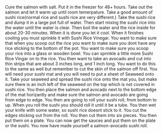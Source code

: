 Cure the salmon with salt.
Put it in the freezer for 48+ hours.
Take out the salmon and let it warm up until room temerpature.
Take a good amount of sushi rice(normal rice and sushi rice are very different.)
Take the sushi rice and dump it in a large pot full of water.
Then start mixing the sushi rice into the water until the water is clear.
Then boil the water and the rice inside for about 20-30 minutes.
When it is done you let it cool.
When it finishes cooling you must sprinkle it with Sushi Rice Vinegar.
You want to make sure that when you scoop out the rice you want to make sure you dont have any rice sticking to the bottom of the pot.
You want to make sure you scoop your rice into a glass or wooden bowl.
You can sprinkle a little more Sushi Rice Vingar on to the rice.
You then want to take an avocado and cut into thin strips that are about 3 inches long, and 1 inch long.
You want to do this to the same as well but remember to cut the skin of the salmon off first.
You will need your sushi mat and you will need to put a sheet of Seaweed onto it.
Take your seaweed and spread the sushi rice onto the mat you, but make sure there is an inch left of the seaweed on the top which is not covered in sushi rice.
You then place the salmon and avocado next to the bottom edge of the mat horizantly and make sure the salmon and avocado are going from edge to edge.
You then are going to roll your sushi roll, from bottom to up.
When you roll the sushi you should roll it until it be a tube.
You then wet your knife with some water, so sushi rice doesnt stick to it.
You cut the edges sticking out from the roll.
You then cut them into six pieces.
You then put them on a plate.
You can now get the sauces and put them on the plate or the sushi.
You now have made yourself a salmon-avocado sushi roll.